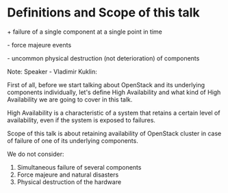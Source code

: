 # Definitions and Scope of this talk
\+ failure of a single component
  at a single point in time

\- force majeure events

\- uncommon physical destruction (not deterioration)
  of components

Note: Speaker - Vladimir Kuklin:

First of all, before we start talking about OpenStack and its underlying components individually, let's define High Availability and what kind of High Availability we are going to cover in this talk.

High Availability is a characteristic of a system that retains a certain level of availability, even if the system is exposed to failures.

Scope of this talk is about retaining availability of OpenStack cluster in case of failure of one of its underlying components.

We do not consider:

1. Simultaneous failure of several components
2. Force majeure and natural disasters
3. Physical destruction of the hardware
